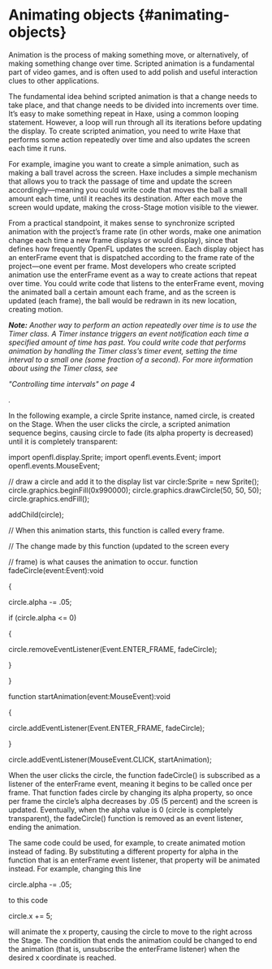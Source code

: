 # Animating objects {#animating-objects}

Animation is the process of making something move, or alternatively, of making something change over time. Scripted animation is a fundamental part of video games, and is often used to add polish and useful interaction clues to other applications.

The fundamental idea behind scripted animation is that a change needs to take place, and that change needs to be divided into increments over time. It’s easy to make something repeat in Haxe, using a common looping statement. However, a loop will run through all its iterations before updating the display. To create scripted animation, you need to write Haxe that performs some action repeatedly over time and also updates the screen each time it runs.

For example, imagine you want to create a simple animation, such as making a ball travel across the screen. Haxe includes a simple mechanism that allows you to track the passage of time and update the screen accordingly—meaning you could write code that moves the ball a small amount each time, until it reaches its destination. After each move the screen would update, making the cross-Stage motion visible to the viewer.

From a practical standpoint, it makes sense to synchronize scripted animation with the project’s frame rate (in other words, make one animation change each time a new frame displays or would display), since that defines how frequently OpenFL updates the screen. Each display object has an enterFrame event that is dispatched according to the frame rate of the project—one event per frame. Most developers who create scripted animation use the enterFrame event as a way to create actions that repeat over time. You could write code that listens to the enterFrame event, moving the animated ball a certain amount each frame, and as the screen is updated (each frame), the ball would be redrawn in its new location, creating motion.

**_Note:_** _Another way to perform an action repeatedly over time is to use the Timer class. A Timer instance triggers an event notification each time a specified amount of time has past. You could write code that performs animation by handling the Timer class’s timer event, setting the time interval to a small one (some fraction of a second). For more information about using the Timer class, see_

_"Controlling time intervals" on page 4_

_._

In the following example, a circle Sprite instance, named circle, is created on the Stage. When the user clicks the circle, a scripted animation sequence begins, causing circle to fade (its alpha property is decreased) until it is completely transparent:

import openfl.display.Sprite; import openfl.events.Event; import openfl.events.MouseEvent;

// draw a circle and add it to the display list var circle:Sprite = new Sprite(); circle.graphics.beginFill(0x990000); circle.graphics.drawCircle(50, 50, 50); circle.graphics.endFill();

addChild(circle);

// When this animation starts, this function is called every frame.

// The change made by this function (updated to the screen every

// frame) is what causes the animation to occur. function fadeCircle(event:Event):void

{

circle.alpha -= .05;

if (circle.alpha &lt;= 0)

{

circle.removeEventListener(Event.ENTER_FRAME, fadeCircle);

}

}

function startAnimation(event:MouseEvent):void

{

circle.addEventListener(Event.ENTER_FRAME, fadeCircle);

}

circle.addEventListener(MouseEvent.CLICK, startAnimation);

When the user clicks the circle, the function fadeCircle() is subscribed as a listener of the enterFrame event, meaning it begins to be called once per frame. That function fades circle by changing its alpha property, so once per frame the circle’s alpha decreases by .05 (5 percent) and the screen is updated. Eventually, when the alpha value is 0 (circle is completely transparent), the fadeCircle() function is removed as an event listener, ending the animation.

The same code could be used, for example, to create animated motion instead of fading. By substituting a different property for alpha in the function that is an enterFrame event listener, that property will be animated instead. For example, changing this line

circle.alpha -= .05;

to this code

circle.x += 5;

will animate the x property, causing the circle to move to the right across the Stage. The condition that ends the animation could be changed to end the animation (that is, unsubscribe the enterFrame listener) when the desired x coordinate is reached.